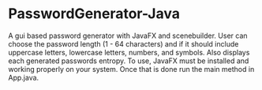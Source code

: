 # PasswordGenerator-Java
A gui based password generator with JavaFX and scenebuilder. User can choose the password length (1 - 64 characters) and if it should include uppercase letters, lowercase letters, numbers, and symbols. Also displays each generated passwords entropy. To use, JavaFX must be installed and working properly on your system. Once that is done run the main method in App.java.

